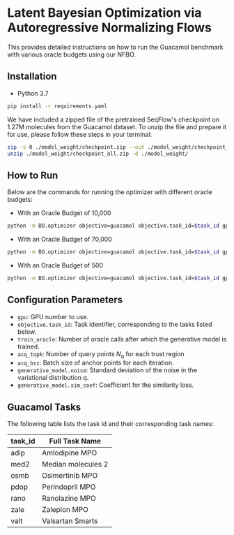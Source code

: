 
# Latent Bayesian Optimization via Autoregressive Normalizing Flows

This provides detailed instructions on how to run the Guacamol benchmark with various oracle budgets using our NFBO.

## Installation
- Python 3.7
```bash
pip install -r requirements.yaml
```

We have included a zipped file of the pretrained SeqFlow's checkpoint on 1.27M molecules from the Guacamol dataset.
To unzip the file and prepare it for use, please follow these steps in your terminal:
```bash
zip -s 0 ./model_weight/checkpoint.zip --out ./model_weight/checkpoint_all.zip
unzip ./model_weight/checkpoint_all.zip -d ./model_weight/
```



## How to Run
Below are the commands for running the optimizer with different oracle budgets:

- With an Oracle Budget of 10,000
```Bash
python -m BO.optimizer objective=guacamol objective.task_id=$task_id gpu=$gpu_num wandb=false generative_model=seqflow max_n_oracle_calls=10000 data.oracle_data_load_num=10000 acq_bsz=100 acq_topk=10 use_pretrain=true pretrain_name=1.27M_3 temperature=0.01 dacs_temp=400 train_oracle=200
```

- With an Oracle Budget of 70,000
```Bash
python -m BO.optimizer objective=guacamol objective.task_id=$task_id gpu=$gpu_num wandb=false generative_model=seqflow max_n_oracle_calls=70000 data.oracle_data_load_num=10000 acq_bsz=100 acq_topk=10 use_pretrain=true pretrain_name=1.27M_3 temperature=0.01 dacs_temp=400 train_oracle=200
```

- With an Oracle Budget of 500
```Bash
python -m BO.optimizer objective=guacamol objective.task_id=$task_id gpu=$gpu_num wandb=false generative_model=seqflow max_n_oracle_calls=500 data.oracle_data_load_num=100 acq_bsz=10 acq_topk=5 use_pretrain=true pretrain_name=1.27M_3 temperature=0.01 dacs_temp=400 train_oracle=10
```

## Configuration Parameters
- `gpu`: GPU number to use.
- `objective.task_id`: Task identifier, corresponding to the tasks listed below.
- `train_oracle`: Number of oracle calls after which the generative model is trained.
- `acq_topk`: Number of query points $N_q$ for each trust region
- `acq_bsz`: Batch size of anchor points for each iteration.
- `generative_model.noise`: Standard deviation of the noise in the variational distribution q.
- `generative_model.sim_coef`: Coefficient for the similarity loss.


## Guacamol Tasks
The following table lists the task id and their corresponding task names:

| task_id | Full Task Name     |
|---------|--------------------|
|  adip   | Amlodipine MPO     |
|  med2   | Median molecules 2 |
|  osmb   | Osimertinib MPO    |
|  pdop   | Perindopril MPO    |
|  rano   | Ranolazine MPO     |
|  zale   | Zaleplon MPO       |
|  valt   | Valsartan Smarts   |